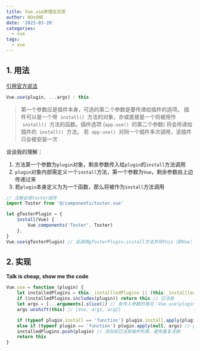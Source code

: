 ```yaml
---
title: Vue.use原理及实现
author: NOxONE
date: '2023-03-20'
categories:
  - vue
tags:
  - vue
---
```


## 1. 用法

[引用官方说法](https://cn.vuejs.org/api/application.html#app-use)

```js
Vue.use(plugin, ...args) : this
```

> 第一个参数应是插件本身，可选的第二个参数是要传递给插件的选项。
> 插件可以是一个带  `install()`  方法的对象，亦或直接是一个将被用作  `install()`  方法的函数。插件选项 (`app.use()`  的第二个参数) 将会传递给插件的  `install()`  方法。
> 若  `app.use()`  对同一个插件多次调用，该插件只会被安装一次

谈谈我的理解：

1. 方法第一个参数为`plugin`对象，剩余参数传入给`plugin`的`install`方法调用
2. `plugin`对象内部需定义一个`install`方法，第一个参数为`Vue`，剩余参数由上边传递过来
3. 若`plugin`本身定义为为一个函数，那么将被作为`install`方法调用

```js
// 注册全局toster组件
import Toster from '@/components/toster.vue'

let gTosterPlugin = {
	install(Vue) {
		Vue.components('Toster', Toster)
	},
}
Vue.use(gTosterPlugin) // 会调用gTosterPlugin.install方法并将this（即Vue）作为第一个参数
```

## 2. 实现

**Talk is cheap, show me the code**

```js
Vue.use = function (plugin) {
	let installedPlugins = this._installledPlugins || (this._installledPlugins = []) // 已注册plugin列表
	if (installedPlugins.includes(plugin)) return this // 已注册
	let args = [...arguments].slice(1) // 有传入参数的情况：Vue.use(plugin, arg1, arg2)
	args.unshift(this) // [Vue, arg1, arg2]

	if (typeof plugin.install == 'function') plugin.install.apply(plugin, args) // install(Vue, arg1, arg2)
	else if (typeof plugin == 'function') plugin.apply(null, args) // plugin本身作为install函数调用
	installedPlugins.push(plugin) // 添加到已注册插件列表，避免重复注册
	return this
}
```
